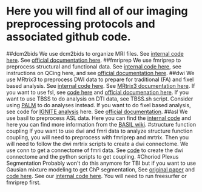# Here you will find all of our imaging preprocessing protocols and associated github code.

##dcm2bids
We use dcm2bids to organize MRI files. See [internal code here](https://github.com/emmatinney/dcm2bids/tree/main). See [official documentation here](https://unfmontreal.github.io/Dcm2Bids/3.1.1/).
##fmriprep
We use fmriprep to preprocess structural and functional data. See [internal code here](https://github.com/cnelabneu/fmriprep_internal), see instructions on QCing here, and see [official documentation here](https://fmriprep.org/en/stable/index.html).
##dwi
We use MRtrix3 to preprocess DWI data to prepare for traditional (FA) and fixel based analysis. See [internal code here](https://github.com/emmatinney/mrtrix3_dwi). See [MRtrix3 documentation here](https://mrtrix.readthedocs.io/en/latest/). 
If you want to use fsl, see [code here](https://github.com/emmatinney/fsl_dti) and [official documenation here](https://fsl.fmrib.ox.ac.uk/fslcourse/2019_Beijing/lectures/FDT/fdt1.html#pipeline).
If you want to use TBSS to do analysis on DTI data, see TBSS.sh script. Consider using [PALM](https://fsl.fmrib.ox.ac.uk/fsl/fslwiki/PALM) to do analyses instead.
If you want to do fixel based analysis, see code for [IGNITE analysis](https://github.com/emmatinney/ignite_fba) here. See [official documentation](https://mrtrix.readthedocs.io/en/0.3.16/workflows/fixel_based_analysis.html).
##asl
We use basil to preprocess ASL data. Here you can find the [internal code](https://github.com/emmatinney/asl) and here you can find more information from the [BASIL wiki](https://fsl.fmrib.ox.ac.uk/fsl/fslwiki/BASIL).
#structure function coupling
If you want to use dwi and fmri data to analyze structure function coupling, you will need to preprocess with fmriprep and mrtrix. Then you will need to follow the dwi mrtrix scripts to create a dwi connectome. We use conn to get a connectome of fmri data. See [code](https://github.com/cnelabneu/wm_connectivity_related_code) to create the dwi connectome and the python scripts to get coupling. 
#Choriod Plexus Segmentation
Probably won't do this anymore for TBI but if you want to use Gausian mixture modeling to get ChP segmentation, See [original paper](https://content.iospress.com/articles/journal-of-alzheimers-disease/jad190706) and [code here](https://github.com/EhsanTadayon/choroid-plexus-segmentation). See our [internal code here](https://github.com/emmatinney/ChP_GMM). You will need to run freesurfer or fmriprep first.
